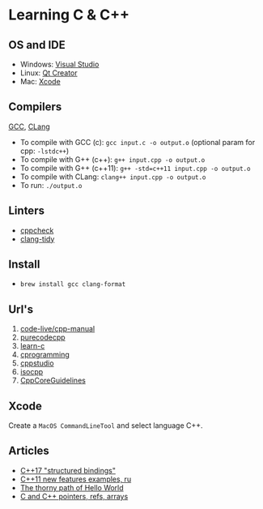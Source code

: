 # Learning C & C++

## OS and IDE

- Windows: [Visual Studio](https://www.visualstudio.com/ru/vs/community/)
- Linux: [Qt Creator](https://www.qt.io/download-open-source/)
- Mac: [Xcode](https://itunes.apple.com/us/app/xcode/id497799835)

## Compilers

[GCC](https://gcc.gnu.org/), [CLang](http://clang.llvm.org/)

- To compile with GCC (c): `gcc input.c -o output.o` (optional param for cpp: `-lstdc++`)
- To compile with G++ (c++): `g++ input.cpp -o output.o`
- To compile with G++ (c++11): `g++ -std=c++11 input.cpp -o output.o`
- To compile with CLang: `clang++ input.cpp -o output.o`
- To run: `./output.o`

## Linters

- [cppcheck](http://cppcheck.sourceforge.net)
- [clang-tidy](http://clang.llvm.org/extra/clang-tidy/)

## Install

- `brew install gcc clang-format`

## Url's

1. [code-live/cpp-manual](https://code-live.ru/tag/cpp-manual/)
2. [purecodecpp](http://purecodecpp.com/)
3. [learn-c](http://www.learn-c.org/en/Variables_and_Types)
4. [cprogramming](http://www.cprogramming.com/tutorial.html)
5. [cppstudio](http://cppstudio.com/)
6. [isocpp](https://isocpp.org/)
6. [CppCoreGuidelines](https://isocpp.github.io/CppCoreGuidelines/CppCoreGuidelines)

## Xcode

Create a `MacOS CommandLineTool` and select language C++.

## Articles

- [C++17 "structured bindings"](https://twitter.com/0x00A/status/935050383726067712?s=09)
- [C++11 new features examples, ru](https://habrahabr.ru/post/182920/)
- [The thorny path of Hello World](https://habrahabr.ru/post/339698/)
- [C and C++ pointers, refs, arrays](https://habrahabr.ru/post/251091/)
